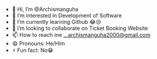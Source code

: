 - 👋 Hi, I’m @Archismanguha
- 👀 I’m interested in Development of Software
- 🌱 I’m currently learning Github 😂😒
- 💞️ I’m looking to collaborate on Ticket Booking Website
- 📫 How to reach me ...archismanguha2000@gmail.com
- 😄 Pronouns: He/Him
- ⚡ Fun fact: No😁

<!---
Archismanguha/Archismanguha is a ✨ special ✨ repository because its `README.md` (this file) appears on your GitHub profile.
You can click the Preview link to take a look at your changes.
--->

